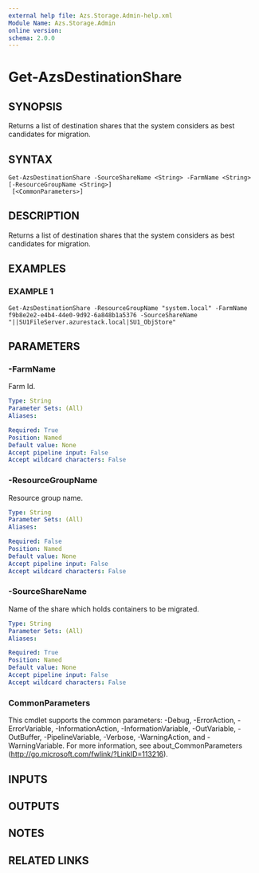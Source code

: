 ```yaml
---
external help file: Azs.Storage.Admin-help.xml
Module Name: Azs.Storage.Admin
online version:
schema: 2.0.0
---
```


# Get-AzsDestinationShare

## SYNOPSIS
Returns a list of destination shares that the system considers as best candidates for migration.

## SYNTAX

```
Get-AzsDestinationShare -SourceShareName <String> -FarmName <String> [-ResourceGroupName <String>]
 [<CommonParameters>]
```

## DESCRIPTION
Returns a list of destination shares that the system considers as best candidates for migration.

## EXAMPLES

### EXAMPLE 1
```
Get-AzsDestinationShare -ResourceGroupName "system.local" -FarmName f9b8e2e2-e4b4-44e0-9d92-6a848b1a5376 -SourceShareName "||SU1FileServer.azurestack.local|SU1_ObjStore"
```

## PARAMETERS

### -FarmName
Farm Id.

```yaml
Type: String
Parameter Sets: (All)
Aliases:

Required: True
Position: Named
Default value: None
Accept pipeline input: False
Accept wildcard characters: False
```

### -ResourceGroupName
Resource group name.

```yaml
Type: String
Parameter Sets: (All)
Aliases:

Required: False
Position: Named
Default value: None
Accept pipeline input: False
Accept wildcard characters: False
```

### -SourceShareName
Name of the share which holds containers to be migrated.

```yaml
Type: String
Parameter Sets: (All)
Aliases:

Required: True
Position: Named
Default value: None
Accept pipeline input: False
Accept wildcard characters: False
```

### CommonParameters
This cmdlet supports the common parameters: -Debug, -ErrorAction, -ErrorVariable, -InformationAction, -InformationVariable, -OutVariable, -OutBuffer, -PipelineVariable, -Verbose, -WarningAction, and -WarningVariable.
For more information, see about_CommonParameters (http://go.microsoft.com/fwlink/?LinkID=113216).

## INPUTS

## OUTPUTS

## NOTES

## RELATED LINKS
